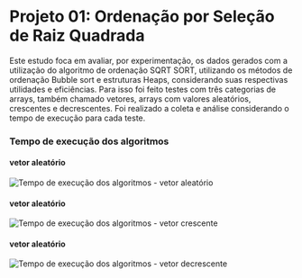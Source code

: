 # Projeto 01: Ordenação por Seleção de Raiz Quadrada

Este estudo foca em avaliar, por experimentação, os dados gerados com a utilização do algoritmo de ordenação SQRT SORT, utilizando os métodos de ordenação Bubble sort  e estruturas Heaps, considerando suas respectivas utilidades e eficiências. Para isso foi feito testes com três categorias de arrays, também chamado vetores, arrays com valores aleatórios, crescentes e decrescentes. Foi realizado a coleta e análise considerando o tempo de execução para cada teste.

### Tempo de execução dos algoritmos
#### vetor aleatório
![Tempo de execução dos algoritmos - vetor aleatório](https://github.com/kaioribeiro97/Projeto-01--SQRT-SORT/blob/main/SQRT_sort/Gráficos/Tempo%20de%20execução%20-%20Ordem%20aleatório.png)

#### vetor aleatório
![Tempo de execução dos algoritmos - vetor crescente](https://github.com/kaioribeiro97/Projeto-01--SQRT-SORT/blob/main/SQRT_sort/Gráficos/Tempo%20de%20execução%20-%20Ordem%20crescente.png)

#### vetor aleatório
![Tempo de execução dos algoritmos - vetor decrescente](https://github.com/kaioribeiro97/Projeto-01--SQRT-SORT/blob/main/SQRT_sort/Gráficos/Tempo%20de%20execução%20-%20Ordem%20decrescente.png)

